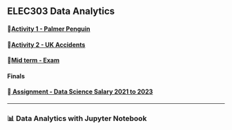 
## ELEC303 Data Analytics 

#### 🐧[Activity 1 - Palmer Penguin](https://github.com/DwightFC/Activity1Itelec303/blob/main/Activity1.ipynb)
#### 🐧[Activity 2 - UK Accidents](https://github.com/DwightFC/Activity1Itelec303/blob/main/Cana/Activity%202.ipynb)
#### 🐧[Mid term - Exam](https://github.com/DwightFC/Activity1Itelec303/blob/main/Cana/midterm_exam.ipynb)
#### Finals
#### 🐧[ Assignment - Data Science Salary 2021 to 2023](https://github.com/DwightFC/Activity1Itelec303/blob/main/Ca%C3%B1a_DwightFrancis_SalaryPrediction.ipynb)


---

### 📊 Data Analytics with Jupyter Notebook
